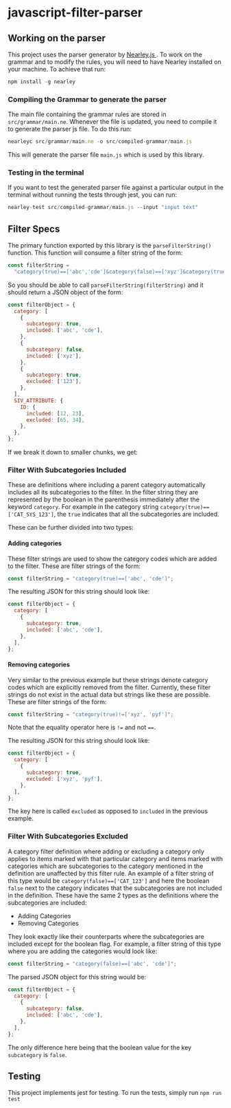 # javascript-filter-parser

## Working on the parser

This project uses the parser generator by [ Nearley.js ](https://nearley.js.org/). To work on the grammar and to modify the rules, you will need to have Nearley installed on your machine. To achieve that run:

```js
npm install -g nearley
```

### Compiling the Grammar to generate the parser

The main file containing the grammar rules are stored in `src/grammar/main.ne`. Whenever the file is updated, you need to compile it to generate the parser js file. To do this run:

```js
nearleyc src/grammar/main.ne -o src/compiled-grammar/main.js
```

This will generate the parser file `main.js` which is used by this library.

### Testing in the terminal

If you want to test the generated parser file against a particular output in the terminal without running the tests through jest, you can run:

```js
nearley-test src/compiled-grammar/main.js --input "input text"
```

## Filter Specs

The primary function exported by this library is the `parseFilterString()` function. This function will consume a filter string of the form:

```js
const filterString =
  "category(true)==['abc','cde']&category(false)==['xyz']&category(true)!=['123']&SIV_ATTRIBUTE(id)==[12,23]&SIV_ATTRIBUTE(id)!=[65,34]";
```

So you should be able to call `parseFilterString(filterString)` and it should return a JSON object of the form:

```js
const filterObject = {
  category: [
    {
      subcategory: true,
      included: ['abc', 'cde'],
    },
    {
      subcategory: false,
      included: ['xyz'],
    },
    {
      subcategory: true,
      excluded: ['123'],
    },
  ],
  SIV_ATTRIBUTE: {
    ID: {
      included: [12, 23],
      excluded: [65, 34],
    },
  },
};
```

If we break it down to smaller chunks, we get:

### Filter With Subcategories Included

These are definitions where including a parent category automatically includes all its subcategories to the filter. In the filter string they are represented by the boolean in the parenthesis immediately after the keyword `category`. For example in the category string `category(true)==['CAT_SYS_123']`, the `true` indicates that all the subcategories are included.

These can be further divided into two types:

#### Adding categories

These filter strings are used to show the category codes which are added to the filter. These are filter strings of the form:

```js
const filterString = "category(true)==['abc', 'cde']";
```

The resulting JSON for this string should look like:

```js
const filterObject = {
  category: [
    {
      subcategory: true,
      included: ['abc', 'cde'],
    },
  ],
};
```

#### Removing categories

Very similar to the previous example but these strings denote category codes which are explicitly removed from the filter. Currently, these filter strings do not exist in the actual data but strings like these are possible. These are filter strings of the form:

```js
const filterString = "category(true)!=['xyz', 'pyf']";
```

Note that the equality operator here is `!=` and not `==`.

The resulting JSON for this string should look like:

```js
const filterObject = {
  category: [
    {
      subcategory: true,
      excluded: ['xyz', 'pyf'],
    },
  ],
};
```

The key here is called `excluded` as opposed to `included` in the previous example.

### Filter With Subcategories Excluded

A category filter definition where adding or excluding a category only applies to items marked with that particular category and items marked with categories which are subcategories to the category mentioned in the definition are unaffected by this filter rule. An example of a filter string of this type would be `category(false)==['CAT_123']` and here the boolean `false` next to the category indicates that the subcategories are not included in the definition. These have the same 2 types as the definitions where the subcategories are included:

- Adding Categories
- Removing Categories

They look exactly like their counterparts where the subcategories are included except for the boolean flag. For example, a filter string of this type where you are adding the categories would look like:

```js
const filterString = "category(false)==['abc', 'cde']";
```

The parsed JSON object for this string would be:

```js
const filterObject = {
  category: [
    {
      subcategory: false,
      included: ['abc', 'cde'],
    },
  ],
};
```

The only difference here being that the boolean value for the key `subcategory` is `false`.

## Testing

This project implements jest for testing. To run the tests, simply run `npm run test`
